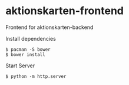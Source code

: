 # aktionskarten-frontend

Frontend for aktionskarten-backend

Install dependencies
```
$ pacman -S bower
$ bower install
```

Start Server
```
$ python -m http.server
```
